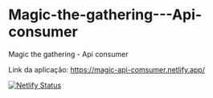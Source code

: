 # Magic-the-gathering---Api-consumer
Magic the gathering - Api consumer


Link da aplicação:
https://magic-api-comsumer.netlify.app/

<a href="https://magic-api-comsumer.netlify.app/">[![Netlify Status](https://api.netlify.com/api/v1/badges/fc8f5b81-45a8-4de7-9eac-1847f1da9ff4/deploy-status)](https://app.netlify.com/sites/magic-api-comsumer/deploys)</a>
